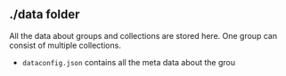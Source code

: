 ## ./data folder

All the data about groups and collections are stored here. One group can consist of multiple collections.
- `dataconfig.json` contains all the meta data about the grou